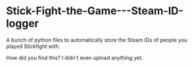 # Stick-Fight-the-Game---Steam-ID-logger
A bunch of python files to automatically store the Steam IDs of people you played Stickfight with.

How did you find this? I didn't even upload anything yet.

